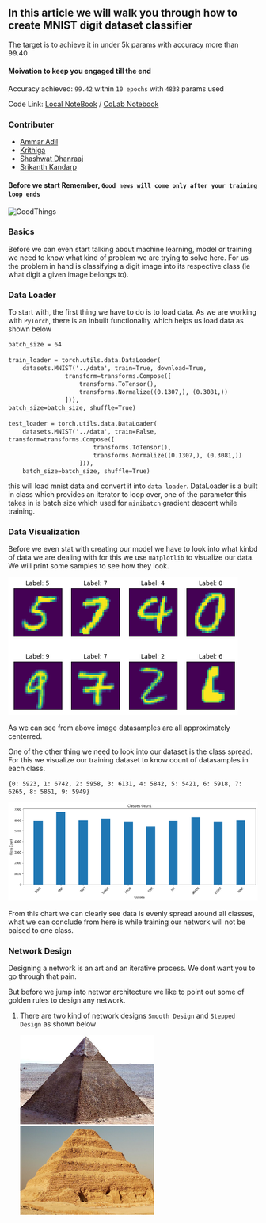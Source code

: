 ## In this article we will walk you through how to create MNIST digit dataset classifier

The target is to achieve it in under 5k params with accuracy more than 99.40

#### Moivation to keep you engaged till the end

Accuracy achieved: `99.42` within `10 epochs` with `4838` params used

Code Link: [Local NoteBook](MNIST_4838_9942.ipynb) / [CoLab Notebook](https://colab.research.google.com/drive/1uIfwHwPRwB-2jYiiTi9kksbGuU6J0B_8?usp=sharing)

### Contributer
* [Ammar Adil](https://github.com/adilsammar)
* [Krithiga](https://github.com/BottleSpink)
* [Shashwat Dhanraaj](https://github.com/sdhanraaj12)
* [Srikanth Kandarp](https://github.com/Srikanth-Kandarp)


#### Before we start Remember, `Good news will come only after your training loop ends`

![GoodThings](https://www.faxesfromuncledale.com/wp-content/uploads/Wait.gif "All Good Things to Those Who Wait")


### Basics
Before we can even start talking about machine learning, model or training we need to know what kind of problem we are trying to solve here. For us the problem in hand is classifying a digit image into its respective class (ie what digit a given image belongs to).

### Data Loader
To start with, the first thing we have to do is to load data. As we are working with `PyTorch`, there is an inbuilt functionality which helps us load data as shown below


    batch_size = 64

    train_loader = torch.utils.data.DataLoader(
        datasets.MNIST('../data', train=True, download=True,
                    transform=transforms.Compose([
                        transforms.ToTensor(),
                        transforms.Normalize((0.1307,), (0.3081,))
                    ])),
    batch_size=batch_size, shuffle=True)

    test_loader = torch.utils.data.DataLoader(
        datasets.MNIST('../data', train=False, transform=transforms.Compose([
                            transforms.ToTensor(),
                            transforms.Normalize((0.1307,), (0.3081,))
                        ])),
        batch_size=batch_size, shuffle=True)


this will load mnist data and convert it into `data loader`. DataLoader is a built in class which provides an iterator to loop over, one of the parameter this takes in is batch size which used for `minibatch` gradient descent while training.

### Data Visualization
Before we even stat with creating our model we have to look into what kinbd of data we are dealing with for this we use `matplotlib` to visualize our data. We will print some samples to see how they look.

![samples](./assets/samples.png)

As we can see from above image datasamples are all approximately centerred.

One of the other thing we need to look into our dataset is the class spread. For this we visualize our training dataset to know count of datasamples in each class.

    {0: 5923, 1: 6742, 2: 5958, 3: 6131, 4: 5842, 5: 5421, 6: 5918, 7: 6265, 8: 5851, 9: 5949}


![class_spread](./assets/class_spread.png)

From this chart we can clearly see data is evenly spread around all classes, what we can conclude from here is while training our network will not be baised to one class.

### Network Design

Designing a network is an art and an iterative process. We dont want you to go through that pain.

But before we jump into networ architecture we like to point out some of golden rules to design any network.

1. There are two kind of network designs `Smooth Design` and `Stepped Design` as shown below

    <img src="assets/Pyramid-of-Khafre-Giza-Egypt.jpg" alt="drawing" width="270" height="180"/>
    <img src="assets/Step-Pyramid-of-Djoser.jpg" alt="drawing" width="270" height="180"/>



